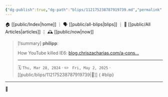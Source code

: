 ```yaml
---
{"dg-publish":true,"dg-path":"blips/112175238787919739.md","permalink":"/blips/112175238787919739/","title":"philipp on mastodon @ 2024-03-28"}
---
```



<div class="transclusion internal-embed is-loaded"><div class="markdown-embed">




🏠 [[public/Index\|home]]  ⋮ 🗣️ [[public/all-blips\|blips]] ⋮  📝 [[public/All Articles\|articles]]  ⋮ 🕰️ [[public/now\|now]]


</div></div>


> [!summary] **philipp**:
>
> How YouTube killed IE6: [blog.chriszacharias.com/a-cons…](https://blog.chriszacharias.com/a-conspiracy-to-kill-ie6)
> - - -
>
> 🗓️ <code>Thu, Mar 28, 2024</code>  · ✏️ <code> Fri, May 2, 2025</code>  · [[public/blips/112175238787919739\|🔗]]
{ #blip}


- - -

 👾
